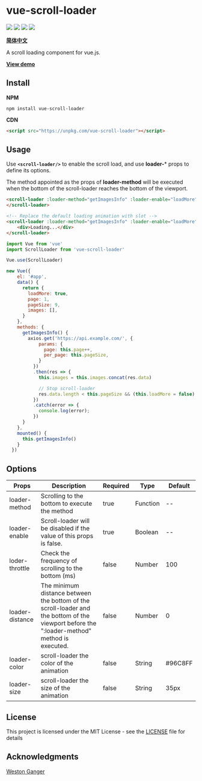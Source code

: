 # vue-scroll-loader

![](https://img.shields.io/github/license/molvqingtai/vue-scroll-loader.svg) ![](https://img.shields.io/github/size/molvqingtai/vue-scroll-loader/dist/scroll-loader.umd.min.js.svg) ![](https://img.shields.io/npm/dt/vue-scroll-loader.svg) ![](https://img.shields.io/npm/v/vue-scroll-loader.svg)

**[简体中文](https://github.com/molvqingtai/vue-scroll-loader/blob/master/README.zh-CN.md)**

A scroll loading component for vue.js.



**[View demo](https://molvqingtai.github.io/vue-scroll-loader/demo.html)**



## Install

**NPM**

```shell
npm install vue-scroll-loader
```

**CDN**

```html
<script src="https://unpkg.com/vue-scroll-loader"></script>
```



## Usage

Use **`<scroll-loader/>`** to enable the scroll load, and use **loader-*** props to define its options.

The method appointed as the props of **loader-method** will be executed when the bottom of the scroll-loader reaches the bottom of the viewport.

```html
<scroll-loader :loader-method="getImagesInfo" :loader-enable="loadMore">
</scroll-loader>

<!-- Replace the default loading animation with slot -->
<scroll-loader :loader-method="getImagesInfo" :loader-enable="loadMore">
    <div>Loading...</div>
</scroll-loader>
```

```javascript
import Vue from 'vue'
import ScrollLoader from 'vue-scroll-loader'

Vue.use(ScrollLoader)

new Vue({
    el: '#app',
    data() {
      return {
        loadMore: true,
        page: 1,
        pageSize: 9,
        images: [],
      }
    },
    methods: {
      getImagesInfo() {
        axios.get('https://api.example.com/', {
            params: {
              page: this.page++,
              per_page: this.pageSize,
            }
          })
          .then(res => {
            this.images = this.images.concat(res.data)

            // Stop scroll-loader
            res.data.length < this.pageSize && (this.loadMore = false)
          })
          .catch(error => {
            console.log(error);
          })
      }
    },
    mounted() {
      this.getImagesInfo()
    }
  })
```



## Options

| Props           | Description                                                  | **Required** | Type     | Default |
| --------------- | ------------------------------------------------------------ | ------------ | -------- | ------- |
| loader-method   | Scrolling to the bottom to execute the method                | true         | Function | --      |
| loader-enable   | Scroll-loader will be disabled if the value of this props is false. | true         | Boolean  | --      |
| loder-throttle  | Check the frequency of scrolling to the bottom (ms)          | false        | Number   | 100     |
| loader-distance | The minimum distance between the bottom of the scroll-loader and the bottom of the viewport before the ":loader-method" method is executed. | false        | Number   | 0       |
| loader-color    | scroll-loader the color of the animation                     | false        | String   | #96C8FF |
| loader-size     | scroll-loader the size of the animation                      | false        | String   | 35px    |




## License

This project is licensed under the MIT License - see the [LICENSE](https://github.com/molvqingtai/vue-scroll-loader/blob/master/LICENSE) file for details



## Acknowledgments

[Weston Ganger](https://solidfoundationwebdev.com/blog/posts/simple-google-loader-using-svg-and-css)
